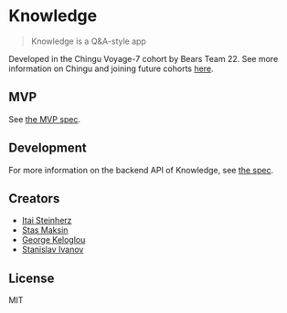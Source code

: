 # Knowledge

> Knowledge is a Q&A-style app

Developed in the Chingu Voyage-7 cohort by Bears Team 22. See more information on Chingu and joining future cohorts [here](https://chingu.io).


## MVP

See [the MVP spec](mvp.md).


## Development

For more information on the backend API of Knowledge, see [the spec](http://htmlpreview.github.io/?https://raw.githubusercontent.com/chingu-voyage7/Bears-Team-22/backend/docs/index.html).


## Creators

- [Itai Steinherz](https://github.com/itaisteinherz)
- [Stas Maksin](https://github.com/mastas3)
- [George Keloglou](https://github.com/geokeloglou)
- [Stanislav Ivanov](https://github.com/stan-ivanov)


## License

MIT
